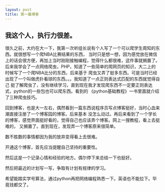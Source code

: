 ```yaml
---
layout: post
title: 第一篇博客
---
```


我这个人，执行力很差。
----

很久之前，大约在大一下，我第一次听组长说有个人写了一个可以爬学生周知的东西。就很想写一个爬NBA比赛结果的东西，
当时只是想一想，因为感觉放在微信上的话会很方便，再加上当时刚刚接触编程，觉得什么都很难，这件事就搁置了。
后来我学会了一点网络爬虫，PHP，知道了一些简单的爬网页的知识，大二上的时候写了一个爬NBA比分的东西，后来基于
爬虫又弄了挺多东西。可是当时已经出现了一个叫做虎扑看球的东西。。。我知道了一点正则表达式匹配的东西就觉得自己
挺了解爬虫了，没有继续学习，直到现在我才发现爬东西不一定要正则表达式，python的一些包也可以爬东西。看到的
《python基础教程》一书里面就介绍了三种爬虫技巧。

回到博客，也是大一左右，偶然看到一篇东西说程序员写点博客挺好，当时心血来潮直接注册了一个博客园的博客。后来基本
没怎么动过。再后来看到了一个学长的博客，感觉界面挺好看的，觉得自己也应该弄个博客。网上一搜教程，看上去挺难的，
又搁置了。直到现在，发现弄一个博客原来很简单。

数不胜数的事情都因为我的放弃变得看上去很难。

开通这个博客，首先应当提醒自己坚持的重要性。

然后这是一个记录心情和经验的地方。偶尔停下来总结一下也挺好。

然后把最近的计划写一写，争取有计划有规律的学习。

希望能踏实学号算法，通过python再把网络编程熟悉一下。英语也不能拉下。毕竟钱都交了。

